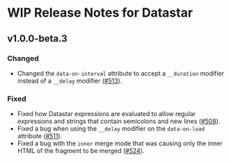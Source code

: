 # WIP Release Notes for Datastar

## v1.0.0-beta.3

### Changed

- Changed the `data-on-interval` attribute to accept a `__duration` modifier instead of a `__delay` modifier ([#513](https://github.com/starfederation/datastar/issues/513)).

### Fixed

- Fixed how Datastar expressions are evaluated to allow regular expressions and strings that contain semicolons and new lines ([#508](https://github.com/starfederation/datastar/issues/508)).
- Fixed a bug when using the `__delay` modifier on the `data-on-load` attribute ([#511](https://github.com/starfederation/datastar/issues/511)).
- Fixed a bug with the `inner` merge mode that was causing only the inner HTML of the fragment to be merged ([#524](https://github.com/starfederation/datastar/issues/524)).